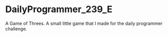 # DailyProgrammer_239_E
A Game of Threes. A small little game that I made for the daily programmer challenge.
